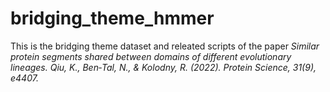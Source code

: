 # bridging_theme_hmmer

This is the bridging theme dataset and releated scripts of the paper *Similar protein segments shared between domains of different evolutionary lineages. Qiu, K., Ben‐Tal, N., & Kolodny, R. (2022). Protein Science, 31(9), e4407.*
